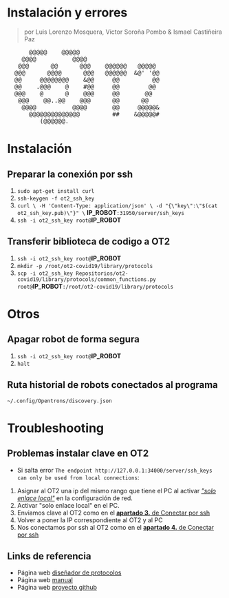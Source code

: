 # Instalación y errores
> por Luis Lorenzo Mosquera, Victor Soroña Pombo & Ismael Castiñeira Paz 
<pre>
      @@@@@    @@@@@
    @@@@          @@@@
   @@@      @@      @@@    @@@@@@   @@@@@
  @@@      @@@@      @@@   @@@@@@  &amp;@&apos; &apos;@@
  @@     @@@@@@@@    &amp;@@     @@         @@
  @@    .@@@    @    #@@     @@        @@
  @@@    @      @    @@@     @@       @@
   @@@    @@..@@    @@@      @@      @@
    @@@@          @@@@       @@     @@@@@&amp;
      @@@@@@@@@@@@@@         ##    &amp;@@@@@#
         (@@@@@@.
</pre>

# Instalación

<a id="ssh"></a>

## Preparar la conexión por ssh

1. `sudo apt-get install curl`
2. `ssh-keygen -f ot2_ssh_key`
3. `curl \
-H 'Content-Type: application/json' \
-d "{\"key\":\"$(cat ot2_ssh_key.pub)\"}" \`
**IP_ROBOT**`:31950/server/ssh_keys`
4. `ssh -i ot2_ssh_key root@`**IP_ROBOT**


<a id="transf_biblio"></a>

## Transferir biblioteca de codigo a OT2

1. `ssh -i ot2_ssh_key root@`**IP_ROBOT**
2. `mkdir -p /root/ot2-covid19/library/protocols`
3. `scp -i ot2_ssh_key Repositorios/ot2-covid19/library/protocols/common_functions.py root@`**IP_ROBOT**`:/root/ot2-covid19/library/protocols`


# Otros

<a id="apagar"></a>

## Apagar robot de forma segura
1. `ssh -i ot2_ssh_key root@`**IP_ROBOT**
2. `halt`


<a id="ruta_historial"></a>

## Ruta historial de robots conectados al programa
~~~
~/.config/Opentrons/discovery.json
~~~


# Troubleshooting

## Problemas instalar clave en OT2

* Si salta error `The endpoint http://127.0.0.1:34000/server/ssh_keys can only be used from local connections`:
1. Asignar al OT2 una ip del mismo rango que tiene el PC al activar [*"solo enlace local"*](https://es.wikipedia.org/wiki/Direcci%C3%B3n_de_Enlace-Local) en la configuración de red.
2. Activar "solo enlace local" en el PC.
3. Enviamos clave al OT2 como en el [**apartado 3.** de Conectar por ssh](#ssh)
4. Volver a poner la IP correspondiente al OT2 y al PC
5. Nos conectamos por ssh al OT2 como en el [**apartado 4.** de Conectar por ssh](#ssh)

## Links de referencia

* Página web [diseñador de protocolos](https://opentrons.com/protocols/designer/)
* Página web [manual](https://covidrobots.org/instalacion/1/introduccion/index.html)
* Página web [proyecto github](https://github.com/COVIDWarriors)
